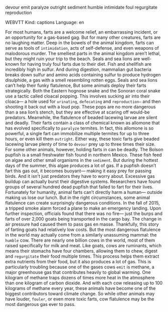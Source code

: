 devour 
emit 
paralyze 
outright 
sediment 
humble 
intimidate 
foul 
regurgitate 
reproduction 


WEBVTT Kind: captions Language: en 

For most humans, farts are a welcome relief, an embarrassing incident, or an opportunity for a gas-based gag. But for many other creatures, farts are no laughing matter. Deep in the bowels of the animal kingdom, farts can serve as tools of `intimidation`, acts of self-defense, and even weapons of malodorous murder. The smelliest parts in the animal kingdom aren’t lethal, but they might ruin your trip to the beach. Seals and sea lions are well-known for having truly foul farts due to their diet. Fish and shellfish are incredibly high in sulfur. And during digestion, mammalian gut bacteria breaks down sulfur and amino acids containing sulfur to produce hydrogen disulphide, a gas with a smell resembling rotten eggs. Seals and sea lions can’t help their funky flatulence, But some animals deploy their farts strategically. Both the Eastern hognose snake and the Sonoran coral snake use a tactic called cloacal popping. This involves sucking air into their cloaca— a hole used for `urinating`, `defecating` and `reproduction—` and then shooting it back out with a loud pop. These pops are no more dangerous than a sea lion’s stench, but they are effective at scaring off would-be predators. Meanwhile, the flatulence of beaded lacewing larvae are silent and deadly. Their farts contain a class of chemical known as allomone that has evolved specifically to `paralyze` termites. In fact, this allomone is so powerful, a single fart can immobilize multiple termites for up to three hours, or even kill them `outright`. Either way, these toxic farts give beaded lacewing larvae plenty of time to `devour` prey up to three times their size. For some other animals, however, holding farts in can be deadly. The Bolson pupfish is a small freshwater fish found in northern Mexico. These fish feed on algae and other small organisms in the `sediment`. But during the hottest days of the summer, this algae produces a lot of gas. If a pupfish doesn’t fart this gas out, it becomes buoyant— making it easy prey for passing birds. And it isn't just predators they have to worry about. Excessive gas buildup can actually burst their digestive systems. Researchers have found groups of several hundred dead pupfish that failed to fart for their lives. Fortunately for humanity, animal farts can’t directly harm a human— outside making us lose our lunch. But in the right circumstances, some animal flatulence can create surprisingly dangerous conditions. In the fall of 2015, a tripped smoke alarm forced a plane to make an emergency landing. Upon further inspection, officials found that there was no fire— just the burps and farts of over 2,000 goats being transported in the cargo bay. The change in air pressure had caused them to pass gas en masse. Thankfully, this story of farting goats had relatively low costs. But the most dangerous flatulence in the world may actually come from a similarly unassuming mammal: the `humble` cow. There are nearly one billion cows in the world, most of them raised specifically for milk and meat. Like goats, cows are ruminants, which means their stomachs have four chambers, allowing them to chew, digest and `regurgitate` their food multiple times. This process helps them extract extra nutrients from their food, but it also produces a lot of gas. This is particularly troubling because one of the gases cows `emit` is methane, a major greenhouse gas that contributes heavily to global warming. One kilogram of methane traps dozens of times more heat in the atmosphere than one kilogram of carbon dioxide. And with each cow releasing up to 100 kilograms of methane every year, these animals have become one of the biggest contributors toward climate change. So while other animals may have louder, `fouler`, or even more toxic farts, cow flatulence may be the most dangerous gas ever to pass. 